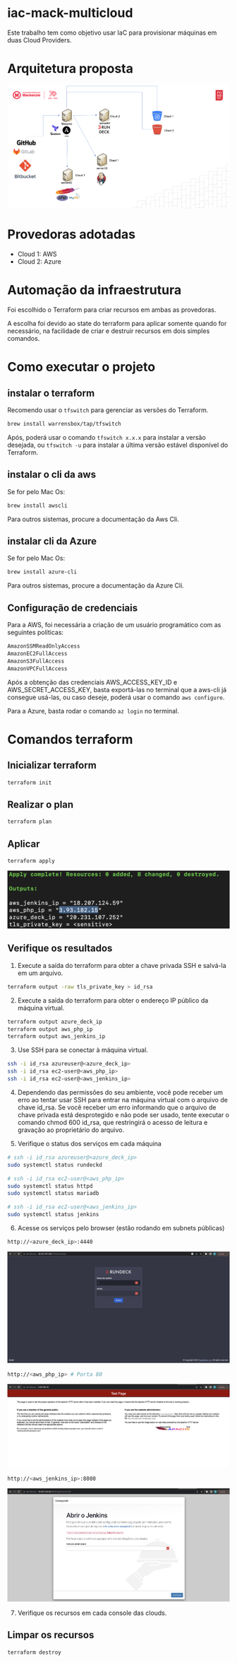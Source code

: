 # iac-mack-multicloud

Este trabalho tem como objetivo usar IaC para provisionar máquinas em duas Cloud Providers.

# Arquitetura proposta
![Architecture](images/architecture.png?raw=true "Architecture")

# Provedoras adotadas

- Cloud 1: AWS
- Cloud 2: Azure

# Automação da infraestrutura

Foi escolhido o Terraform para criar recursos em ambas as provedoras.

A escolha foi devido ao state do terraform para aplicar somente quando for necessário, na facilidade de criar e destruir recursos em dois simples comandos.


# Como executar o projeto

## instalar o terraform

Recomendo usar o `tfswitch` para gerenciar as versões do Terraform.

```bash
brew install warrensbox/tap/tfswitch
```

Após, poderá usar o comando `tfswitch x.x.x` para instalar a versão desejada, ou `tfswitch -u` para instalar a última versão estável disponível do Terraform.

## instalar o cli da aws

Se for pelo Mac Os:

```bash
brew install awscli
```

Para outros sistemas, procure a documentação da Aws Cli.

## instalar cli da Azure

Se for pelo Mac Os:

```bash
brew install azure-cli
```

Para outros sistemas, procure a documentação da Azure Cli.

## Configuração de credenciais

Para a AWS, foi necessária a criação de um usuário programático com as seguintes políticas:

```bash
AmazonSSMReadOnlyAccess
AmazonEC2FullAccess
AmazonS3FullAccess
AmazonVPCFullAccess
```

Após a obtenção das credenciais AWS_ACCESS_KEY_ID e AWS_SECRET_ACCESS_KEY, basta exportá-las no terminal que a aws-cli já consegue usá-las, ou caso deseje, poderá usar o comando `aws configure`. 

Para a Azure, basta rodar o comando `az login` no terminal.

# Comandos terraform

## Inicializar terraform

```bash
terraform init
```

## Realizar o plan

```bash
terraform plan
```

## Aplicar

```bash
terraform apply
```

![Terraform Output](images/terraform-output.png?raw=true "Terraform Output")

## Verifique os resultados

1. Execute a saída do terraform para obter a chave privada SSH e salvá-la em um arquivo.

```bash
terraform output -raw tls_private_key > id_rsa
```

2. Execute a saída do terraform para obter o endereço IP público da máquina virtual.

```bash
terraform output azure_deck_ip
terraform output aws_php_ip
terraform output aws_jenkins_ip
```

3. Use SSH para se conectar à máquina virtual.

```bash
ssh -i id_rsa azureuser@<azure_deck_ip>
ssh -i id_rsa ec2-user@<aws_php_ip>
ssh -i id_rsa ec2-user@<aws_jenkins_ip>
```

4. Dependendo das permissões do seu ambiente, você pode receber um erro ao tentar usar SSH para entrar na máquina virtual com o arquivo de chave id_rsa. Se você receber um erro informando que o arquivo de chave privada está desprotegido e não pode ser usado, tente executar o comando chmod 600 id_rsa, que restringirá o acesso de leitura e gravação ao proprietário do arquivo.

5. Verifique o status dos serviços em cada máquina

```bash
# ssh -i id_rsa azureuser@<azure_deck_ip>
sudo systemctl status rundeckd
```

```bash
# ssh -i id_rsa ec2-user@<aws_php_ip>
sudo systemctl status httpd
sudo systemctl status mariadb
```

```bash
# ssh -i id_rsa ec2-user@<aws_jenkins_ip>
sudo systemctl status jenkins
```

6. Acesse os serviços pelo browser (estão rodando em subnets públicas)

```bash
http://<azure_deck_ip>:4440
```

![Rundeck](images/rundeck.png?raw=true "Rundeck")

```bash
http://<aws_php_ip> # Porta 80
```

![Php](images/php.png?raw=true "Php")

```bash
http://<aws_jenkins_ip>:8080
```

![Jenkins](images/jenkins.png?raw=true "Jenkins")

7. Verifique os recursos em cada console das clouds.

## Limpar os recursos

```bash
terraform destroy
```
